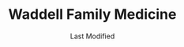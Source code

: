 ---
layout: location-page
date: Last Modified
description: "Local COVID-19 testing is available at Waddell Family Medicine in Athens, Alabama, USA."
permalink: "locations/alabama/athens/waddell-family-medicine/"
tags:
  - locations
  - alabama
title: Waddell Family Medicine
uniqueName: waddell-family-medicine
state: Alabama
stateAbbr: AL
hood: "Athens"
address: "902 W Washington St"
city: "Athens"
zip: "35611"
zipsNearby: "38449 38453 37019 37306 37034 38450 38401 38402 37047 37318 38451 38452 37324 38455 37328 37330 38456 37334 38457 37335 38459 38460 38461 37345 38463 37348 38464 38468 37091 38469 38471 37352 38472 38473 38474 37359 37360 37144 38477 38478 38481 37160 37161 37162 37376 38483 38488 37388 37389 37180 37183 38485 38486 38487 37398 35540 35950 35951 35610 35016 35541 35611 35612 35613 35614 35019 35543 35615 35031 35956 35957 35033 35741 35742 35616 35049 35617 35618 35053 35055 35056 35057 35058 35619 35601 35602 35603 35609 35699 35551 35553 35964 35744 35620 35745 35621 35622 35630 35631 35632 35633 35634 35070 35974 35747 35975 35976 35748 35564 35565 35077 35640 35749 35750 35643 35083 35751 35752 35980 35572 35801 35802 35803 35804 35805 35806 35807 35808 35809 35810 35811 35812 35813 35814 35815 35816 35824 35893 35894 35895 35896 35897 35898 35899 35087 35645 35754 35755 35646 35647 35648 35098 35575 35756 35757 35758 35759 35649 35650 35651 35661 35662 35577 35760 35761 35762 35763 35764 35581 35766 35652 35653 35654 35767 35768 35769 35771 35660 35670 35585 35746 35671 35773 35672 35774 35673 35674 35175 35775 35179 35776 35739" 
mapUrl: "http://maps.apple.com/?q=Waddell+Family+Medicine&address=902+W+Washington+St,Athens,Alabama,35611"
locationType: Please contact for drive-thru/walk-in availability.
phone: ""
website: "https://wbhm.org/feature/2020/can-get-tested-covid-19/"
onlineBooking: undefined
closed: undefined
closedUpdate: May 18th, 2020
notes: ""
days: Weekdays
hours: 8AM-4PM
ctaMessage: Learn more
ctaUrl: "https://wbhm.org/feature/2020/can-get-tested-covid-19/"
---